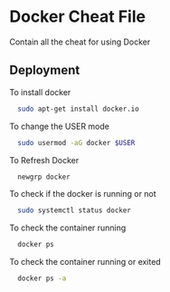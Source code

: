 
# Docker Cheat File

Contain all the cheat for using Docker

## Deployment

To install docker 

```bash
  sudo apt-get install docker.io
```

To change the USER mode

```bash
  sudo usermod -aG docker $USER
```
To Refresh Docker

```bash
  newgrp docker
```
To check if the docker is running or not

```bash
  sudo systemctl status docker
```
To check the container running

```bash
  docker ps
```
To check the container running or exited

```bash
  docker ps -a
```

